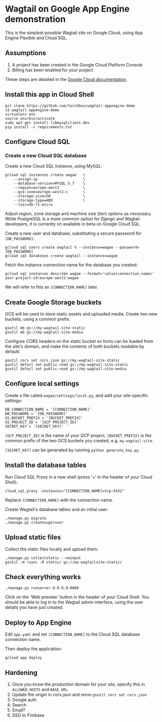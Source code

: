 # Wagtail on Google App Engine demonstration

This is the simplest possible Wagtail site on Google Cloud, using App Engine Flexible and Cloud SQL.

## Assumptions

1. A project has been created in the Google Cloud Platform Console
2. Billing has been enabled for your project

These steps are detailed in the [Google Cloud documentation](https://cloud.google.com/python/django/flexible-environment#before-you-begin).

## Install this app in Cloud Shell

```
git clone https://github.com/torchbox/wagtail-appengine-demo
cd wagtail-appengine-demo
virtualenv env
source env/bin/activate
sudo apt-get install libmysqlclient-dev
pip install -r requirements.txt
```

## Configure Cloud SQL

### Create a new Cloud SQL database

Create a new Cloud SQL instance, using MySQL:

```
gcloud sql instances create wagae   \
    --assign-ip                     \
    --database-version=MYSQL_5_7    \
    --region=europe-west2           \
    --gce-zone=europe-west2-c       \
    --storage-size=50               \
    --storage-type=HDD              \
    --tier=db-f1-micro
```

Adjust region, zone storage and machine size (tier) options as necessary.  While PostgreSQL is a more common option for Django and Wagtail developers, it is currently on available in beta on Google Cloud SQL.

Create a new user and database, substituting a secure password for
`[DB_PASSWORD]`:

```
gcloud sql users create wagtail % --instance=wagae --password=[DB_PASSWORD]
gcloud sql databases create wagtail --instance=wagae
```

Fetch the instance connection name for the database you created:

```
gcloud sql instances describe wagae --format='value(connection_name)'
your-project-id:europe-west2:wagae
```

We will refer to this as `[CONNECTION_NAME]` later.

## Create Google Storage buckets

GCS will be used to store static assets and uploaded media.  Create two new
buckets, using a common prefix:

```
gsutil mb gs://my-wagtail-site-static
gsutil mb gs://my-wagtail-site-media
```

Configure CORS headers on the static bucket so fonts can be loaded from the
site's domain, and make the contents of both buckets readable by default:

```
gsutil cors set cors.json gs://my-wagtail-site-static
gsutil defacl set public-read gs://my-wagtail-site-static
gsutil defacl set public-read gs://my-wagtail-site-media
```

## Configure local settings

Create a file called `wagae/settings/local.py`, and add your site-specific
settings:

```
DB_CONNECTION_NAME = '[CONNECTION_NAME]'
DB_PASSWORD = '[DB_PASSWORD]'
GS_BUCKET_PREFIX = '[BUCKET_PREFIX]'
GS_PROJECT_ID = '[GCP_PROJECT_ID]'
SECRET_KEY = '[SECRET_KEY]'
```

`[GCP_PROJECT_ID]` is the name of your GCP project.  `[BUCKET_PREFIX]` is the
common prefix of the two GCS buckets you created, e.g. `my-wagtail-site`.

`[SECRET_KEY]` can be generated by running `python generate_key.py`.

## Install the database tables

Run Cloud SQL Proxy in a new shell (press '+' in the header of your Cloud Shell):

`cloud_sql_proxy -instances="[CONNECTION_NAME]=tcp:5432"`

Replace `[CONNECTION_NAME]` with the connection name.

Create Wagtail's database tables and an initial user:

```
./manage.py migrate
./manage.py createsuperuser
```

## Upload static files

Collect the static files locally and upload them:

```
./manage.py collectstatic --noinput
gsutil -m rsync -R static/ gs://my-wagtailsite-static/
```

## Check everything works

`./manage.py runserver 0.0.0.0:8080`

Click on the 'Web preview' button in the header of your Cloud Shell. You should be able to log in to the Wagtail admin interface, using the user details you have just created.

## Deploy to App Engine

Edit `app.yaml` and set `[CONNECTION_NAME]` to the Cloud SQL database connection
name.

Then deploy the application:

```
gcloud app deploy
```

## Hardening

1. Once you know the production domain for your site, specify this in
   `ALLOWED_HOSTS` and `BASE_URL`.
1. Update the origin in cors.json and rerun `gsutil cors set cors.json`
1. Google auth
1. Search
1. Email?
1. SSG to Firebase
